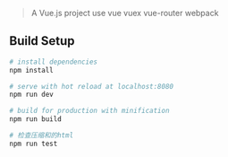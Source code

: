 > A Vue.js project use vue vuex vue-router webpack

## Build Setup

``` bash
# install dependencies
npm install

# serve with hot reload at localhost:8080
npm run dev

# build for production with minification
npm run build

# 检查压缩和的html
npm run test
```
